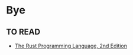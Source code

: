 # Bye

## TO READ

- [The Rust Programming Language, 2nd Edition](https://nostarch.com/rust-programming-language-2nd-edition)
